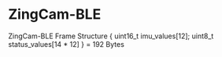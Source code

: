 # ZingCam-BLE

ZingCam-BLE Frame Structure
{
    uint16_t imu_values[12];
    uint8_t status_values[14 * 12]
} = 192 Bytes
